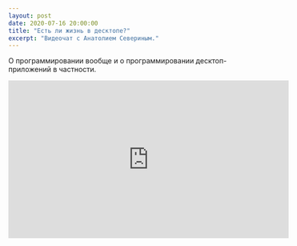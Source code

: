 ```yaml
---
layout: post
date: 2020-07-16 20:00:00
title: "Есть ли жизнь в десктопе?"
excerpt: "Видеочат с Анатолием Севериным."
---
```


О программировании вообще и о программировании десктоп-приложений в частности.

<p class="video">
    <iframe width="560" height="315" src="https://www.youtube.com/embed/yCo6MHMlHzA" frameborder="0" allow="accelerometer; autoplay; encrypted-media; gyroscope; picture-in-picture" allowfullscreen></iframe>
</p>
